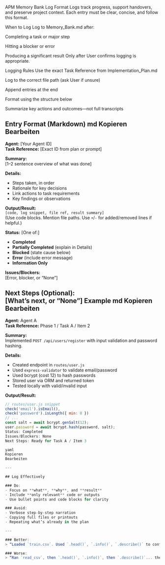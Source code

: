 APM Memory Bank Log Format
Logs track progress, support handovers, and preserve project context. Each entry must be clear, concise, and follow this format.

When to Log
Log to Memory_Bank.md after:

Completing a task or major step

Hitting a blocker or error

Producing a significant result
Only after User confirms logging is appropriate.

Logging Rules
Use the exact Task Reference from Implementation_Plan.md

Log to the correct file path (ask User if unsure)

Append entries at the end

Format using the structure below

Summarize key actions and outcomes—not full transcripts

Entry Format (Markdown)
md
Kopieren
Bearbeiten
---
**Agent:** [Your Agent ID]  
**Task Reference:** [Exact ID from plan or prompt]

**Summary:**  
[1–2 sentence overview of what was done]

**Details:**  
- Steps taken, in order  
- Rationale for key decisions  
- Link actions to task requirements  
- Key findings or observations

**Output/Result:**  
```[code, log snippet, file ref, result summary]```  
(Use code blocks. Mention file paths. Use `+`/`-` for added/removed lines if helpful.)

**Status:** [One of:]  
- **Completed**  
- **Partially Completed** (explain in Details)  
- **Blocked** (state cause below)  
- **Error** (include error message)  
- **Information Only**

**Issues/Blockers:**  
[Error, blocker, or “None”]

**Next Steps (Optional):**  
[What’s next, or “None”]
Example
md
Kopieren
Bearbeiten
---
**Agent:** Agent A  
**Task Reference:** Phase 1 / Task A / Item 2

**Summary:**  
Implemented `POST /api/users/register` with input validation and password hashing.

**Details:**  
- Created endpoint in `routes/user.js`  
- Used `express-validator` to validate email/password  
- Used bcrypt (cost 12) to hash passwords  
- Stored user via ORM and returned token  
- Tested locally with valid/invalid input

**Output/Result:**  
```js
// routes/user.js snippet
check('email').isEmail(),
check('password').isLength({ min: 8 })
// ...
const salt = await bcrypt.genSalt(12);
user.password = await bcrypt.hash(password, salt);
Status: Completed
Issues/Blockers: None
Next Steps: Ready for Task A / Item 3

yaml
Kopieren
Bearbeiten

---

## Log Effectively

### Do:
- Focus on **what**, **why**, and **result**
- Include **only relevant** code or outputs
- Use bullet points and code blocks for clarity

### Avoid:
- Verbose step-by-step narration  
- Copying full files or printouts  
- Repeating what’s already in the plan

---

### Better:
> “Loaded `train.csv`. Used `.head()`, `.info()`, `.describe()` to confirm data integrity and schema. 5 nulls in 'text'; needs handling.”

### Worse:
> “Ran `read_csv`, then `.head()`, `.info()`, then `.describe()`... then printed... then looked at output... then...”